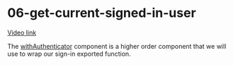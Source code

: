 # 06-get-current-signed-in-user

[Video link](https://www.egghead.io/lessons/egghead-06-get-current-signed-in-user?pl=build-a-react-app-with-authorization-and-authentication-8bbacfe9)

<TimeStamp start="01:35" end="01:45">

The [withAuthenticator](https://docs.amplify.aws/lib/auth/getting-started/q/platform/js/#option-1-use-pre-built-ui-components) component is a higher order component that we will use to wrap our sign-in exported function. 

</TimeStamp>